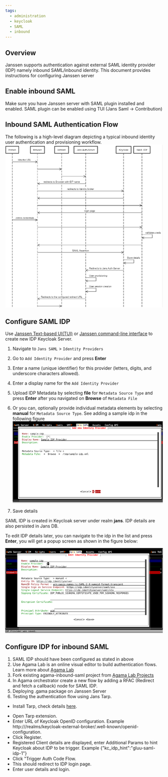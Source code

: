 ```yaml
---
tags:
  - administration
  - keycloak
  - SAML
  - inbound
---
```


## Overview
Janssen supports authentication against external SAML identity provider (IDP) namely inbound SAML/inbound identity.
This document provides instructions for configuring Janssen server


## Enable inbound SAML
Make sure you have Janssen server with SAML plugin installed and enabled. SAML plugin can be enabled using TUI (Jans Saml -> Contribution)

## Inbound SAML Authentication Flow

The following is a high-level diagram depicting a typical inbound identity user authentication and provisioning workflow.
![](../../assets/inbound-saml-flow.png)

## Configure SAML IDP
Use [Janssen Text-based UI(TUI)](../config-guide/config-tools/jans-tui/README.md) or [Janssen command-line interface](../config-guide/config-tools/jans-cli/README.md) to create new IDP Keycloak Server.
1. Navigate to `Jans SAML` > `Identity Providers`

1. Go to `Add Identity Provider` and press **Enter**

1. Enter a name (unique identifier) for this provider (letters, digits, and underscore characters allowed).

1. Enter a display name for the `Add Identity Provider`

1. Upload IDP Metadata by selecting **file** for `Metadata Source Type` and press **Enter** after you navigated on **Browse** of `Metadata File`

1. Or you can, optionally provide individual metadata elements by selecting **manual** for `Metadata Source Type`.
   See adding a sample idp in the following figure
   ![Add Isentitiy Provider](../../assets/tui-admin-keycloack-add-idp.png)

1. Save details

SAML IDP is created in Keycloak server under realm **jans**. IDP details are also persisted in Jans DB.

To edit IDP details later, you can navigate to the idp in the list and press **Enter**, you will get a popup screen as shown in the
figure below:

![Edit Isentitiy Provider](../../assets/tui-admin-keycloack-edit-idp.png)

## Configure IDP for inbound SAML 
1. SAML IDP should have been configured as stated in above
1. Use Agama Lab is an online visual editor to build authentication flows. Learn more about [Agama Lab](../../admin/developer/agama/quick-start-using-agama-lab.md)
1. Fork existing agama-inbound-saml project from [Agama Lab Projects](https://agama-lab.gluu.org/landing-page/)
1. In Agama orchestrator create a new flow by adding a RFAC (Redirect and fetch a callback) node for SAML IDP.
1. Deploying .gama package on Janssen Server 
1. Testing the authentication flow using Jans Tarp.
* Install Tarp, check details [here](https://github.com/JanssenProject/jans/blob/main/demos/jans-tarp/README.md).
- Open Tarp extension.
- Enter URL of Keycloak OpenID configuration. Example http:///realms/keycloak-external-broker/.well-known/openid-configuration.
- Click Register.
- Registered Client details are displayed, enter Additional Params to hint Keycloak about IDP to be trigger. Example {"kc_idp_hint":"gluu-saml-idp-1"}
-  Click "Trigger Auth Code Flow.
- This should redirect to IDP login page.
- Enter user details and login.


